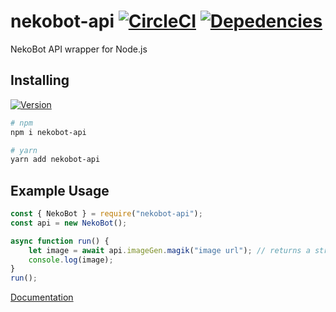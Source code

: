 # nekobot-api [![CircleCI](https://circleci.com/gh/Allvaa/nekobot-api.svg?style=svg)](https://circleci.com/gh/Allvaa/nekobot-api) [![Depedencies](https://img.shields.io/david/Allvaa/nekobot-api.svg)](https://david-dm.org/Allvaa/nekobot-api)
NekoBot API wrapper for Node.js

## Installing
[![Version](https://nodei.co/npm/nekobot-api.png?compact=true)](https://nodei.co/npm/nekobot-api)
```sh
# npm
npm i nekobot-api

# yarn
yarn add nekobot-api
```

## Example Usage
```js
const { NekoBot } = require("nekobot-api");
const api = new NekoBot();

async function run() {
    let image = await api.imageGen.magik("image url"); // returns a string.
    console.log(image);
}
run();
```
[Documentation](https://nekobot-api.allvzx.website)